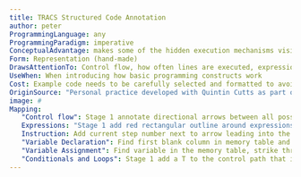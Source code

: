 ```yaml
---
title: TRACS Structured Code Annotation
author: peter
ProgrammingLanguage: any
ProgrammingParadigm: imperative
ConceptualAdvantage: makes some of the hidden execution mechanisms visible and gives a full history of the trace
Form: Representation (hand-made)
DrawsAttentionTo: Control flow, how often lines are executed, expression evaluation and declaring, initialising, accessing and updating variables
UseWhen: When introducing how basic programming constructs work
Cost: Example code needs to be carefully selected and formatted to avoid creating an overly difficult or time consuming annotation
OriginSource: "Personal practice developed with Quintin Cutts as part of the PLAN C project"
image: #
Mapping:
   "Control flow": Stage 1 annotate directional arrows between all possible control paths in the code
   Expressions: "Stage 1 add red rectangular outline around expressions. Stage 2 copy expression, substitute values and evaluate in expression evaluation area"
   Instruction: Add current step number next to arrow leading into the instruction and then execute by updating the relevant memory table, expression evaluation and output areas
   "Variable Declaration": Find first blank column in memory table and add variable name in first row. Value added underneath if also initialised.
   "Variable Assignment": Find variable in the memory table, strike through existing entry and add entry to row below it.
   "Conditionals and Loops": Stage 1 add a T to the control path that is followed when the expression is True and F to the other path. Stage 2 Evaluate control expression to True or False then follow relevant labelled control path to next instruction
---
```

